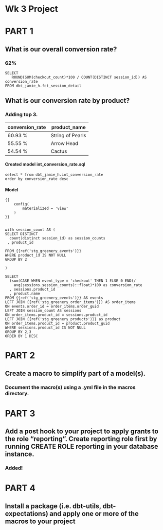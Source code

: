 # Wk 3 Project
# PART 1 
## What is our overall conversion rate?
### 62%
```
SELECT
   ROUND(SUM(checkout_count)*100 / COUNT(DISTINCT session_id)) AS conversion_rate
FROM dbt_jamie_h.fct_session_detail

```

## What is our conversion rate by product? 

### Adding top 3.

| conversion_rate | product_name     |
|-----------------|------------------|
| 60.93 %         | String of Pearls |
| 55.55 %         | Arrow Head       |
| 54.54 %         | Cactus           |

#### Created model int_conversion_rate.sql
```
select * from dbt_jamie_h.int_conversion_rate
order by conversion_rate desc
```
#### Model
```
{{
    config(
        materialized = 'view'
    )
}}


with session_count AS (
SELECT DISTINCT
  count(distinct session_id) as session_counts
 , product_id

FROM {{ref('stg_greenery_events')}}
WHERE product_id IS NOT NULL
GROUP BY 2

)

SELECT 
  (sum(CASE WHEN event_type = 'checkout' THEN 1 ELSE 0 END)/
    avg(sessions.session_counts)::float)*100 as conversion_rate
  , sessions.product_id
  , product.name
FROM {{ref('stg_greenery_events')}} AS events
LEFT JOIN {{ref('stg_greenery_order_items')}} AS order_items
ON events.order_id = order_items.order_guid
LEFT JOIN session_count AS sessions
ON order_items.product_id = sessions.product_id
LEFT JOIN {{ref('stg_greenery_products')}} as product
ON order_items.product_id = product.product_guid
WHERE sessions.product_id IS NOT NULL
GROUP BY 2,3
ORDER BY 1 DESC

```


# PART 2
## Create a macro to simplify part of a model(s).
### Document the macro(s) using a .yml file in the macros directory.

# PART 3
## Add a post hook to your project to apply grants to the role “reporting”. Create reporting role first by running CREATE ROLE reporting in your database instance.

### Added!

# PART 4
## Install a package (i.e. dbt-utils, dbt-expectations) and apply one or more of the macros to your project



